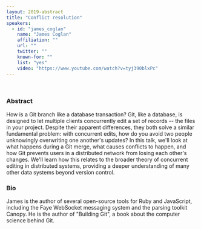 ```yaml
---
layout: 2019-abstract
title: "Conflict resolution"
speakers:
  - id: "james_coglan"
    name: "James Coglan"
    affiliation: ""
    url: ""
    twitter: ""
    known-for: ""
    list: "yes"
    video: "https://www.youtube.com/watch?v=tyj390blxPc"
---
```


<br/>

### Abstract

How is a Git branch like a database transaction? Git, like a database, is designed to let multiple clients concurrently edit a set of records -- the files in your project. Despite their apparent differences, they both solve a similar fundamental problem: with concurrent edits, how do you avoid two people unknowingly overwriting one another's updates? In this talk, we'll look at what happens during a Git merge, what causes conflicts to happen, and how Git prevents users in a distributed network from losing each other's changes. We'll learn how this relates to the broader theory of concurrent editing in distributed systems, providing a deeper understanding of many other data systems beyond version control.

### Bio

James is the author of several open-source tools for Ruby and JavaScript, including the Faye WebSocket messaging system and the parsing toolkit Canopy. He is the author of "Building Git", a book about the computer science behind Git.
